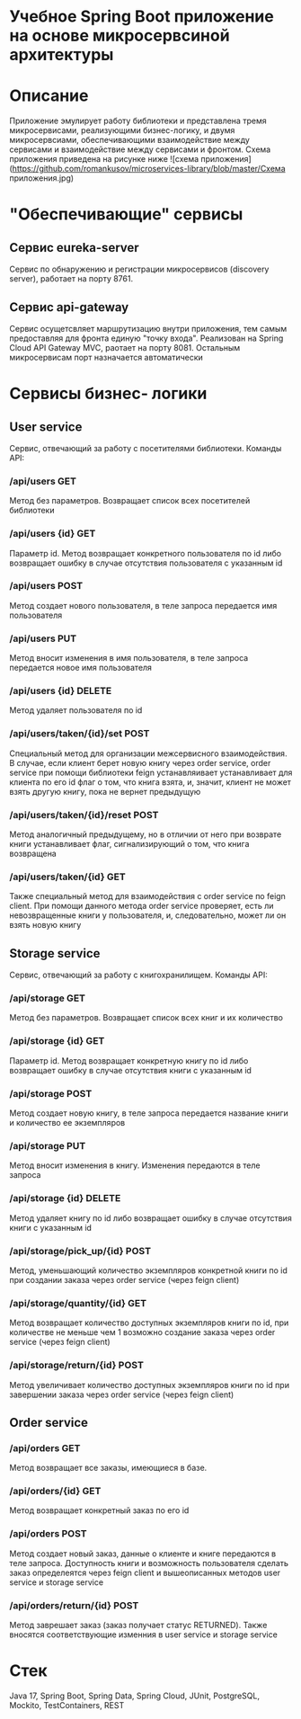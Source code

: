 # Учебное Spring Boot приложение на основе микросервсиной архитектуры
# Описание
Приложение эмулирует работу библиотеки и представлена тремя микросервисами, реализующими бизнес-логику, и двумя микросервсиами, обеспечивающими взаимодействие между сервисами и взаимодействие между сервисами и фронтом. Схема приложения приведена на рисунке ниже 
![схема приложения](https://github.com/romankusov/microservices-library/blob/master/Схема приложения.jpg)
# "Обеспечивающие" сервисы
## Сервис eureka-server
Сервис по обнаружению и регистрации микросервисов (discovery server), работает на порту 8761.
## Сервис api-gateway
Сервис осущетсвляет маршрутизацию внутри приложения, тем самым предоставляя для фронта единую "точку входа". Реализован на Spring Cloud API Gateway MVC, раотает на порту 8081. Остальным микросервисам порт назначается автоматически
# Сервисы бизнес- логики
## User service
Сервис, отвечающий за работу с посетителями библиотеки. Команды API:
### /api/users GET
Метод без параметров. Возвращает список всех посетителей библиотеки
### /api/users {id} GET
Параметр id. Метод возвращает конкретного пользователя по id либо возвращает ошибку в случае отсутствия пользователя с указанным id
### /api/users POST
Метод создает нового пользователя, в теле запроса передается имя пользователя
### /api/users PUT 
Метод вносит изменения в имя пользователя, в теле запроса передается новое имя пользователя
### /api/users {id} DELETE
Метод удаляет пользователя по id
### /api/users/taken/{id}/set POST
Специальный метод для организации межсервисного взаимодействия. В случае, если клиент берет новую книгу через order service, order service при помощи библиотеки feign устанавляивает устанавливает для клиента по его id флаг о том, что книга взята, и, значит, клиент не может взять другую книгу, пока не вернет предыдущую
### /api/users/taken/{id}/reset POST
Метод аналогичный предыдущему, но в отличии от него при возврате книги устанавливает флаг, сигнализирующий о том, что книга возвращена
### /api/users/taken/{id} GET
Также специальный метод для взаимодействия с order service по feign client. При помощи данного метода order service проверяет, есть ли невозвращенные книги у пользователя, и, следовательно, может ли он взять новую книгу
## Storage service
Сервис, отвечающий за работу с книгохранилищем. Команды API:
### /api/storage GET
Метод без параметров. Возвращает список всех книг и их количество 
### /api/storage {id} GET
Параметр id. Метод возвращает конкретную книгу по id либо возвращает ошибку в случае отсутствия книги с указанным id
### /api/storage POST
Метод создает новую книгу, в теле запроса передается название книги и количество ее экземпляров
### /api/storage PUT 
Метод вносит изменения в книгу. Изменения передаются в теле запроса
### /api/storage {id} DELETE
Метод удаляет книгу по id либо возвращает ошибку в случае отсутствия книги с указанным id
### /api/storage/pick_up/{id} POST
Метод, уменьшающий количество экземпляров конкретной книги по id при создании заказа через order service (через feign client)
### /api/storage/quantity/{id} GET
Метод возвращает количество доступных экземпляров книги по id, при количестве не меньше чем 1 возможно создание заказа через order service (через feign client) 
### /api/storage/return/{id} POST
Метод увеличивает количество доступных экземпляров книги по id при завершении заказа через order service (через feign client)
## Order service
### /api/orders GET
Метод возвращает все заказы, имеющиеся в базе.
### /api/orders/{id} GET
Метод возвращает конкретный заказ по его id
### /api/orders POST
Метод создает новый заказ, данные о клиенте и книге передаются в теле запроса. Доступность книги и возможность пользователя сделать заказ определеятся через feign client и вышеописанных методов user service и storage service
### /api/orders/return/{id} POST
Метод заврешает заказ (заказ получает статус RETURNED). Также вносятся соответствующие изменния в user service и storage service
# Стек
Java 17, Spring Boot, Spring Data, Spring Cloud, JUnit, PostgreSQL, Mockito, TestContainers, REST
